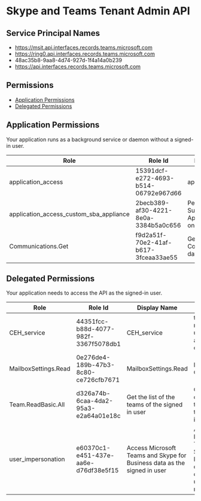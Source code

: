 # Skype and Teams Tenant Admin API
## Service Principal Names
- https://msit.api.interfaces.records.teams.microsoft.com
- https://ring0.api.interfaces.records.teams.microsoft.com
- 48ac35b8-9aa8-4d74-927d-1f4a14a0b239
- https://api.interfaces.records.teams.microsoft.com

 ## Permissions
- [Application Permissions](#application-permissions)
- [Delegated Permissions](#delegated-permissions)

## Application Permissions
Your application runs as a background service or daemon without a signed-in user.

| Role | Role Id | Display Name | Description |
|---|---|---|---|
| application_access | 15391dcf-e272-4693-b514-06792e967d66 | application_access | Grant appId full permission |
| application_access_custom_sba_appliance | 2becb389-af30-4221-8e0a-3384b5a0c656 | Permission for Survivable Branch Appliance (SBA) only | Grant Sba Appliance permissions |
| Communications.Get | f9d2a51f-70e2-41af-b617-3fceaa33ae55 | Get Communication data | Get communication data for the tenant. |

## Delegated Permissions
Your application needs to access the API as the signed-in user. 

| Role | Role Id | Display Name | Description |
|---|---|---|---|
| CEH_service | 44351fcc-b88d-4077-982f-3367f5078db1 | CEH_service | this allows non admin users to access configAPI |
| MailboxSettings.Read | 0e276de4-189b-47b3-8c80-ce726cfb7671 | MailboxSettings.Read | For O365 CA only |
| Team.ReadBasic.All | d326a74b-6caa-4da2-95a3-e2a64a01e18c | Get the list of the teams of the signed in user | Get the list of the teams of the signed in user |
| user_impersonation | e60370c1-e451-437e-aa6e-d76df38e5f15 | Access Microsoft Teams and Skype for Business data as the signed in user | Access Microsoft Teams and Skype for Business data based on the user's role membership |

